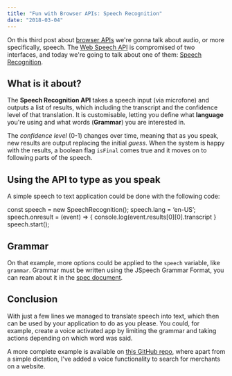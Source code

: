 ```yaml
---
title: "Fun with Browser APIs: Speech Recognition"
date: "2018-03-04"
---
```


On this third post about [browser APIs](http://jpedroribeiro.com/tag/apis/) we're gonna talk about audio, or more specifically, speech. The [Web Speech API](https://developer.mozilla.org/en-US/docs/Web/API/Web_Speech_API) is compromised of two interfaces, and today we're going to talk about one of them: [Speech Recognition](https://developer.mozilla.org/en-US/docs/Web/API/SpeechRecognition).

## What is it about?

The **Speech Recognition API** takes a speech input (via microfone) and outputs a list of results, which including the transcript and the confidence level of that translation. It is customisable, letting you define what **language** you're using and what words (**Grammar**) you are interested in.

The _confidence level_ (0-1) changes over time, meaning that as you speak, new results are output replacing the initial _guess_. When the system is happy with the results, a boolean flag `isFinal` comes true and it moves on to following parts of the speech.

## Using the API to type as you speak

A simple speech to text application could be done with the following code:

const speech = new SpeechRecognition();
speech.lang = ‘en-US’;
speech.onresult = (event) => {
    console.log(event.results\[0\]\[0\].transcript
}
speech.start();

## Grammar

On that example, more options could be applied to the `speech` variable, like `grammar`. Grammar must be written using the JSpeech Grammar Format, you can ream about it in the [spec document](https://www.w3.org/TR/jsgf/).

## Conclusion

With just a few lines we managed to translate speech into text, which then can be used by your application to do as you please. You could, for example, create a voice activated app by limiting the grammar and taking actions depending on which word was said.

A more complete example is available on [this GitHub repo](https://github.com/jpedroribeiro/FunWithBrowserAPIs/tree/master/speechrecognition), where apart from a simple dictation, I've added a voice functionality to search for merchants on a website.
